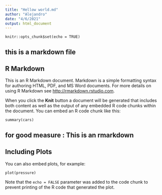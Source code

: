```yaml
---
title: "Hellow world.md"
author: "Alejandro"
date: "4/6/2021"
output: html_document
---
```


```{r setup, include=FALSE}
knitr::opts_chunk$set(echo = TRUE)
```
## this is a markdown file
## R Markdown

This is an R Markdown document. Markdown is a simple formatting syntax for authoring HTML, PDF, and MS Word documents. For more details on using R Markdown see <http://rmarkdown.rstudio.com>.

When you click the **Knit** button a document will be generated that includes both content as well as the output of any embedded R code chunks within the document. You can embed an R code chunk like this:

```{r cars}
summary(cars)
```
## for good measure : This is an rmarkdown 
## Including Plots

You can also embed plots, for example:

```{r pressure, echo=FALSE}
plot(pressure)
```

Note that the `echo = FALSE` parameter was added to the code chunk to prevent printing of the R code that generated the plot.
